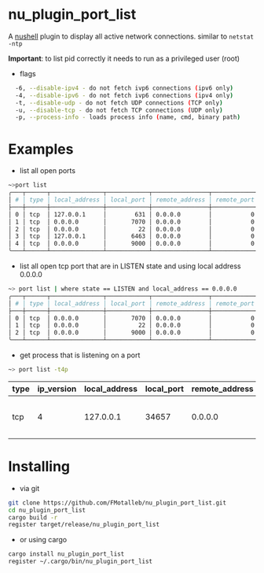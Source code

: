# nu_plugin_port_list

A [nushell](https://www.nushell.sh/) plugin to display all active network connections.
similar to `netstat -ntp`

**Important**: to list pid correctly it needs to run as a privileged user (root)

* flags

```bash
  -6, --disable-ipv4 - do not fetch ivp6 connections (ipv6 only)
  -4, --disable-ipv6 - do not fetch ivp6 connections (ipv4 only)
  -t, --disable-udp - do not fetch UDP connections (TCP only)
  -u, --disable-tcp - do not fetch TCP connections (UDP only)
  -p, --process-info - loads process info (name, cmd, binary path)
```

# Examples

* list all open ports
```bash
~>port list
╭───┬──────┬───────────────┬────────────┬────────────────┬─────────────┬────────┬────────────────╮
│ # │ type │ local_address │ local_port │ remote_address │ remote_port │ state  │      pids      │
├───┼──────┼───────────────┼────────────┼────────────────┼─────────────┼────────┼────────────────┤
│ 0 │ tcp  │ 127.0.0.1     │        631 │ 0.0.0.0        │           0 │ LISTEN │ [list 0 items] │
│ 1 │ tcp  │ 0.0.0.0       │       7070 │ 0.0.0.0        │           0 │ LISTEN │            973 │
│ 2 │ tcp  │ 0.0.0.0       │         22 │ 0.0.0.0        │           0 │ LISTEN │           1010 │
│ 3 │ tcp  │ 127.0.0.1     │       6463 │ 0.0.0.0        │           0 │ LISTEN │          46595 │
│ 4 │ tcp  │ 0.0.0.0       │       9000 │ 0.0.0.0        │           0 │ LISTEN │           1537 │
╰───┴──────┴───────────────┴────────────┴────────────────┴─────────────┴────────┴────────────────╯
```

 * list all open tcp port that are in LISTEN state and using local address 0.0.0.0

 ```bash
~> port list | where state == LISTEN and local_address == 0.0.0.0
╭───┬──────┬───────────────┬────────────┬────────────────┬─────────────┬────────┬──────╮
│ # │ type │ local_address │ local_port │ remote_address │ remote_port │ state  │ pids │
├───┼──────┼───────────────┼────────────┼────────────────┼─────────────┼────────┼──────┤
│ 0 │ tcp  │ 0.0.0.0       │       7070 │ 0.0.0.0        │           0 │ LISTEN │  973 │
│ 1 │ tcp  │ 0.0.0.0       │         22 │ 0.0.0.0        │           0 │ LISTEN │ 1010 │
│ 2 │ tcp  │ 0.0.0.0       │       9000 │ 0.0.0.0        │           0 │ LISTEN │ 1537 │
╰───┴──────┴───────────────┴────────────┴────────────────┴─────────────┴────────┴──────╯
```

* get process that is listening on a port

```bash
~> port list -t4p
```
|type|ip_version|local_address|local_port|remote_address|remote_port|state|pid|name|cmd|exe_path|
|-|-|-|-|-|-|-|-|-|-|-|
|tcp|4|127.0.0.1|34657|0.0.0.0|0|LISTEN|9390|ssh|ssh -v -T -D ...|/usr/bin/ssh|


# Installing

* via git

```bash
git clone https://github.com/FMotalleb/nu_plugin_port_list.git
cd nu_plugin_port_list
cargo build -r
register target/release/nu_plugin_port_list
```

* or using cargo

```bash
cargo install nu_plugin_port_list
register ~/.cargo/bin/nu_plugin_port_list
```
